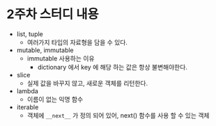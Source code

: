 # 2주차 스터디 내용

- list, tuple
    - 여러가지 타입의 자료형을 담을 수 있다.
- mutable, immutable
    - immutable 사용하는 이유
        - dictionary 에서 key 에 해당 하는 값은 항상 불변해야한다.
- slice
    - 실제 값을 바꾸지 않고, 새로운 객체를 리턴한다.
- lambda
    - 이름이 없는 익명 함수
- iterable
    - 객체에 `__next__` 가 정의 되어 있어, next() 함수를 사용 할 수 있는 객체
